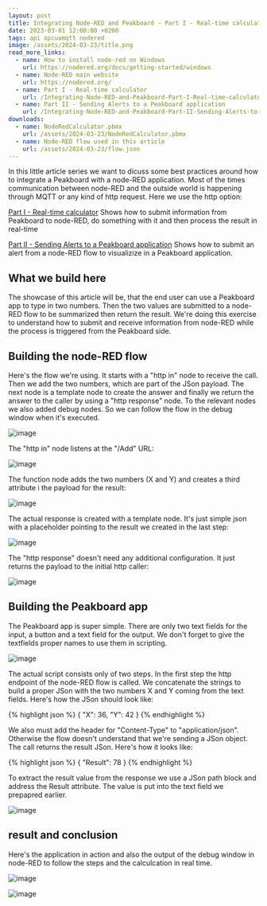 ```yaml
---
layout: post
title: Integrating Node-RED and Peakboard - Part I - Real-time calculator
date: 2023-03-01 12:00:00 +0200
tags: api opcuamqtt nodered
image: /assets/2024-03-23/title.png
read_more_links:
  - name: How to install node-red on Windows
    url: https://nodered.org/docs/getting-started/windows
  - name: Node-RED main website
    url: https://nodered.org/
  - name: Part I - Real-time calculator
    url: /Integrating-Node-RED-and-Peakboard-Part-I-Real-time-calculator.html
  - name: Part II - Sending Alerts to a Peakboard application
    url: /Integrating-Node-RED-and-Peakboard-Part-II-Sending-Alerts-to-an-Peakboard-application.html
downloads:
  - name: NodeRedCalculator.pbmx
    url: /assets/2024-03-23/NodeRedCalculator.pbmx
  - name: Node-RED flow used in this article
    url: /assets/2024-03-23/flow.json
---
```

In this little article series we want to dicuss some best practices around how to integrate a Peakboard with a node-RED application. Most of the times communication between node-RED and the outside world is happening through MQTT or any kind of http request. Here we use the http option:

[Part I - Real-time calculator](/Integrating-Node-RED-and-Peakboard-Part-I-Real-time-calculator.html)
Shows how to submit information from Peakboard to node-RED, do something with it and then process the result in real-time

[Part II - Sending Alerts to a Peakboard application](/Integrating-Node-RED-and-Peakboard-Part-II-Sending-Alerts-to-an-Peakboard-application.html)
Shows how to submit an alert from a node-RED flow to visualizize in a Peakboard application.

## What we build here

The showcase of this article will be, that the end user can use a Peakboard app to type in two numbers. Then the two values are submitted to a node-RED flow to be summarized then return the result. We're doing this exercise to understand how to submit and receive information from node-RED while the process is triggered from the Peakboard side.

## Building the node-RED flow

Here's the flow we're using. It starts with a "http in" node to receive the call. Then we add the two numbers, which are part of the JSon payload. The next node is a template node to create the answer and finally we return the answer to the caller by using a "http response" node. To the relevant nodes we also added debug nodes. So we can follow the flow in the debug window when it's executed.

![image](/assets/2024-03-23/010.png)

The "http in" node listens at the "/Add" URL:

![image](/assets/2024-03-23/020.png)

The function node adds the two numbers (X and Y) and creates a third attribute i the payload for the result:

![image](/assets/2024-03-23/021.png)

The actual response is created with a template node. It's just simple json with a placeholder pointing to the result we created in the last step:

![image](/assets/2024-03-23/022.png)

The "http response" doesn't need any additional configuration. It just returns the payload to the initial http caller:

![image](/assets/2024-03-23/023.png)

## Building the Peakboard app

The Peakboard app is super simple. There are only two text fields for the input, a button and a text field for the output. We don't forget to give the textfields proper names to use them in scripting.

![image](/assets/2024-03-23/030.png)

The actual script consists only of two steps. In the first step the http endpoint of the node-RED flow is called. We concatenate the strings to build a proper JSon with the two numbers X and Y coming from the text fields. Here's how the JSon should look like:

{% highlight json %}
{
    "X": 36,
    "Y": 42
}
{% endhighlight %}

We also must add the header for "Content-Type" to "application/json". Otherwise the flow doesn't understand that we're sending a JSon object.
The call returns the result JSon. Here's how it looks like:

{% highlight json %}
{
    "Result": 78
}
{% endhighlight %}

To extract the result value from the response we use a JSon path block and address the Result attribute. The value is put into the text field we prepapred earlier.

![image](/assets/2024-03-23/040.png)

## result and conclusion

Here's the application in action and also the output of the debug window in node-RED to follow the steps and the calculcation in real time.

![image](/assets/2024-03-23/result.gif)

![image](/assets/2024-03-23/050.png)

